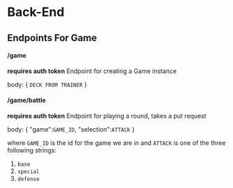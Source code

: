 # Back-End

## Endpoints For Game

#### /game

**requires auth token**
Endpoint for creating a Game instance

body:
{
    `DECK FROM TRAINER`
}

#### /game/battle

**requires auth token**
Endpoint for playing a round, takes a put request

body:
{
    "game":`GAME_ID`,
    "selection":`ATTACK`
}

where `GAME_ID` is the id for the game we are in and `ATTACK` is one of the three following strings:

1. `base`
2. `special`
3. `defense`

